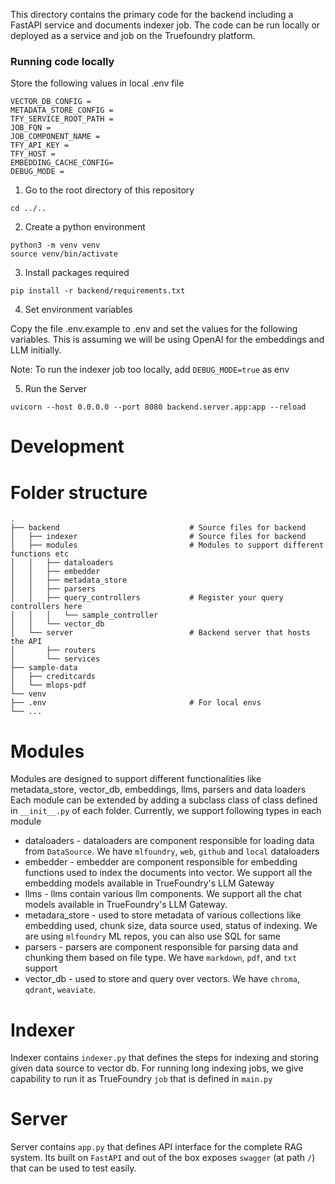 This directory contains the primary code for the backend including a FastAPI service and documents indexer job. The code can be run locally or deployed as a service and job on the Truefoundry platform.

### Running code locally

Store the following values in local .env file

```
VECTOR_DB_CONFIG =
METADATA_STORE_CONFIG =
TFY_SERVICE_ROOT_PATH =
JOB_FQN =
JOB_COMPONENT_NAME =
TFY_API_KEY =
TFY_HOST =
EMBEDDING_CACHE_CONFIG=
DEBUG_MODE =
```

1. Go to the root directory of this repository

```
cd ../..
```

2. Create a python environment

```
python3 -m venv venv
source venv/bin/activate
```

3. Install packages required

```
pip install -r backend/requirements.txt
```

4. Set environment variables

Copy the file .env.example to .env and set the values for the following variables. This is assuming we will be using OpenAI for the embeddings and LLM initially.

Note: To run the indexer job too locally, add `DEBUG_MODE=true` as env

5. Run the Server

```
uvicorn --host 0.0.0.0 --port 8080 backend.server.app:app --reload
```

# Development

# Folder structure

    .
    ├── backend                             # Source files for backend
    │   ├── indexer                         # Source files for backend
    │   ├── modules                         # Modules to support different functions etc
    │   │   ├── dataloaders
    │   │   ├── embedder
    │   │   ├── metadata_store
    │   │   ├── parsers
    │   │   ├── query_controllers           # Register your query controllers here
    │   │   │   └── sample_controller
    │   │   └── vector_db
    │   └── server                          # Backend server that hosts the API
    │       ├── routers
    │       └── services
    ├── sample-data
    │   ├── creditcards
    │   └── mlops-pdf
    └── venv
    ├── .env                                # For local envs
    └── ...

# Modules

Modules are designed to support different functionalities like metadata_store, vector_db, embeddings, llms, parsers and data loaders
Each module can be extended by adding a subclass class of class defined in `__init__.py` of each folder.
Currently, we support following types in each module

-   dataloaders - dataloaders are component responsible for loading data from `DataSource`. We have `mlfoundry`, `web`, `github` and `local` dataloaders
-   embedder - embedder are component responsible for embedding functions used to index the documents into vector. We support all the embedding models available in TrueFoundry's LLM Gateway
-   llms - llms contain various llm components. We support all the chat models available in TrueFoundry's LLM Gateway.
-   metadara_store - used to store metadata of various collections like embedding used, chunk size, data source used, status of indexing. We are using `mlfoundry` ML repos, you can also use SQL for same
-   parsers - parsers are component responsible for parsing data and chunking them based on file type. We have `markdown`, `pdf`, and `txt` support
-   vector_db - used to store and query over vectors. We have `chroma`, `qdrant`, `weaviate`.

# Indexer

Indexer contains `indexer.py` that defines the steps for indexing and storing given data source to vector db. For running long indexing jobs, we give capability to run it as TrueFoundry `job` that is defined in `main.py`

# Server

Server contains `app.py` that defines API interface for the complete RAG system. Its built on `FastAPI` and out of the box exposes `swagger` (at path `/`) that can be used to test easily.
